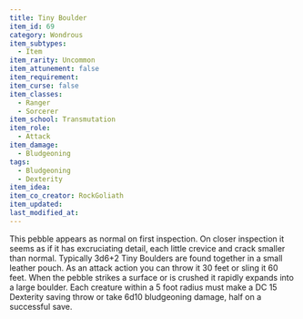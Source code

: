 ```yaml
---
title: Tiny Boulder
item_id: 69
category: Wondrous
item_subtypes:
  - Item
item_rarity: Uncommon
item_attunement: false
item_requirement:
item_curse: false
item_classes:
  - Ranger
  - Sorcerer
item_school: Transmutation
item_role:
  - Attack
item_damage:
  - Bludgeoning
tags:
  - Bludgeoning
  - Dexterity
item_idea:
item_co_creator: RockGoliath
item_updated:
last_modified_at:
---
```

This pebble appears as normal on first inspection. On closer inspection it seems as if it has excruciating detail, each little crevice and crack smaller than normal. Typically 3d6+2 Tiny Boulders are found together in a small leather pouch.
As an attack action you can throw it 30 feet or sling it 60 feet. When the pebble strikes a surface or is crushed it rapidly expands into a large boulder. Each creature within a 5 foot radius must make a DC 15 Dexterity saving throw or take 6d10 bludgeoning damage, half on a successful save.
